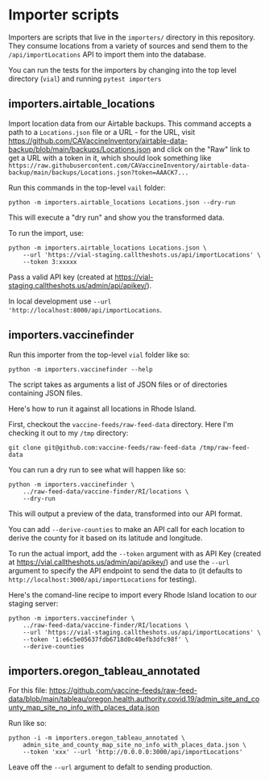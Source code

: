 # Importer scripts

Importers are scripts that live in the `importers/` directory in this repository. They consume locations from a variety of sources and send them to the `/api/importLocations` API to import them into the database.

You can run the tests for the importers by changing into the top level directory (`vial`) and running `pytest importers`

## importers.airtable_locations

Import location data from our Airtable backups. This command accepts a path to a `Locations.json` file or a URL - for the URL, visit https://github.com/CAVaccineInventory/airtable-data-backup/blob/main/backups/Locations.json and click on the "Raw" link to get a URL with a token in it, which should look something like `https://raw.githubusercontent.com/CAVaccineInventory/airtable-data-backup/main/backups/Locations.json?token=AAACK7...`

Run this commands in the top-level `vail` folder:

    python -m importers.airtable_locations Locations.json --dry-run

This will execute a "dry run" and show you the transformed data.

To run the import, use:

    python -m importers.airtable_locations Locations.json \
        --url 'https://vial-staging.calltheshots.us/api/importLocations' \
        --token 3:xxxxx

Pass a valid API key (created at https://vial-staging.calltheshots.us/admin/api/apikey/).

In local development use `--url 'http://localhost:8000/api/importLocations`.

## importers.vaccinefinder

Run this importer from the top-level `vial` folder like so:

    python -m importers.vaccinefinder --help

The script takes as arguments a list of JSON files or of directories containing JSON files.

Here's how to run it against all locations in Rhode Island.

First, checkout the `vaccine-feeds/raw-feed-data` directory. Here I'm checking it out to my `/tmp` directory:

    git clone git@github.com:vaccine-feeds/raw-feed-data /tmp/raw-feed-data

You can run a dry run to see what will happen like so:

    python -m importers.vaccinefinder \
        ../raw-feed-data/vaccine-finder/RI/locations \
        --dry-run

This will output a preview of the data, transformed into our API format.

You can add `--derive-counties` to make an API call for each location to derive the county for it based on its latitude and longitude.

To run the actual import, add the `--token` argument with as API Key (created at https://vial.calltheshots.us/admin/api/apikey/) and use the `--url` argument to specify the API endpoint to send the data to (it defaults to `http://localhost:3000/api/importLocations` for testing).

Here's the comand-line recipe to import every Rhode Island location to our staging server:

    python -m importers.vaccinefinder \
        ../raw-feed-data/vaccine-finder/RI/locations \
        --url 'https://vial-staging.calltheshots.us/api/importLocations' \
        --token '1:e6c5e05637fdb6718d0c40efb3dfc98f' \
        --derive-counties

## importers.oregon_tableau_annotated

For this file: https://github.com/vaccine-feeds/raw-feed-data/blob/main/tableau/oregon.health.authority.covid.19/admin_site_and_county_map_site_no_info_with_places_data.json

Run like so:

    python -i -m importers.oregon_tableau_annotated \
        admin_site_and_county_map_site_no_info_with_places_data.json \
        --token 'xxx' --url 'http://0.0.0.0:3000/api/importLocations'

Leave off the `--url` argument to defalt to sending production.
